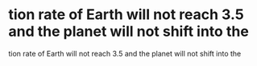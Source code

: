 # tion rate of Earth will not reach 3.5 and the planet will not shift into the

tion rate of Earth will not reach 3.5 and the planet will not shift into the